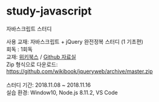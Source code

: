 # study-javascript
자바스크립트 스터디

사용 교재: 자바스크립트 + jQuery 완전정복 스터디 (1 기초편)
<br>
회독 : 1회독
<br>
교재: [위키북스](http://wikibook.co.kr/) / [Github 자료실](https://github.com/wikibook/jqueryweb/archive/master.zip)
<br>
Zip 형식으로 다운로드: https://github.com/wikibook/jqueryweb/archive/master.zip
<br><br>
스터디 기간: 2018.11.08 ~ 2018.11.16
<br>
실습 환경: Window10, Node.js 8.11.2, VS Code
